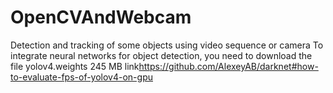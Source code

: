 # OpenCVAndWebcam
Detection and tracking of some objects using video sequence or camera
To integrate neural networks for object detection, you need to download the file yolov4.weights 245 MB
link<https://github.com/AlexeyAB/darknet#how-to-evaluate-fps-of-yolov4-on-gpu>
